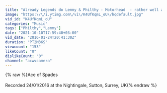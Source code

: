 ```yaml
---
title: "Already Legends do Lemmy & Philthy - Motorhead  - rather well at The Nightingale today."
image: "https:\/\/i.ytimg.com\/vi\/K4UfKqmL_oU\/hqdefault.jpg"
vid_id: "K4UfKqmL_oU"
categories: "Music"
tags: ["Philthy","Lemmy"]
date: "2021-10-10T17:59:40+03:00"
vid_date: "2016-01-24T20:41:30Z"
duration: "PT2M36S"
viewcount: "153"
likeCount: "0"
dislikeCount: "0"
channel: "acwvcamera"
---
```

{% raw %}Ace of Spades<br /><br />Recorded 24/01/2016 at the Nightingale, Sutton, Surrey, UK{% endraw %}
